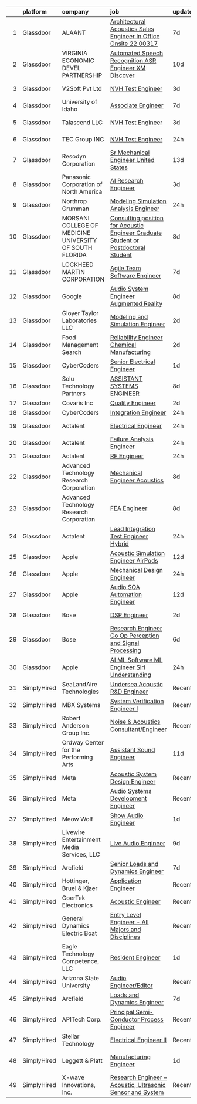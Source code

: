 

|    | platform    | company                                                   | job                                                                                                                                                                                                                                                                                                                                                                                                                                                                                                                                                                                                                                                                                                                                                                                                                                                                                                                                                                                                                                                                                                                                                                                                                                                                                                                                                                                | update_time   | location                 |
|---:|:------------|:----------------------------------------------------------|:-----------------------------------------------------------------------------------------------------------------------------------------------------------------------------------------------------------------------------------------------------------------------------------------------------------------------------------------------------------------------------------------------------------------------------------------------------------------------------------------------------------------------------------------------------------------------------------------------------------------------------------------------------------------------------------------------------------------------------------------------------------------------------------------------------------------------------------------------------------------------------------------------------------------------------------------------------------------------------------------------------------------------------------------------------------------------------------------------------------------------------------------------------------------------------------------------------------------------------------------------------------------------------------------------------------------------------------------------------------------------------------|:--------------|:-------------------------|
|  1 | Glassdoor   | ALAANT                                                    | [Architectural   Acoustics Sales Engineer   In Office Onsite 22 00317](https://www.glassdoor.com/partner/jobListing.htm?pos=110&ao=1110586&s=58&guid=000001838d488053ad1885ec4cf54480&src=GD_JOB_AD&t=SR&vt=w&ea=1&cs=1_7eb728d4&cb=1664522682801&jobListingId=1008156106515&cpc=BBD63848FB84346C&jrtk=3-0-1ge6kh03rjrrg801-1ge6kh04eh4em800-df99d32996482fba--6NYlbfkN0CXW8ZgR30LPYFGC_6y8SgAZEO8JE8iUikJuqEbSg54UkP0skczxd_reddng8Mzi2OhXQaIVGxaoypcr6oiOO5ayPQJtTKyzF-9_18g-QE34ZZY4mpDhZRc9f0B4oIz18OZUTuW6Vlay7ohZJmooPRE2muTgEB1gAiazR-AWirjMmwSlNBZ17C1wjLO8D52UzAxXUKTMZtc2el50SQLAYiyO5xtz7hMwuXnK9CCtg11b2Rh94u-qehqGoIEiNmd-86BhlcoORo9sNYgcUwea1rvTmrslcldajxv4UbUPnfzElmOZup4Jqf9_r29fzyj61oBOKHUnFASBPrPpLpyPieQtJux9ZyWDm-QuioxZc-zT3fOzK2S6wtGqIUfZlp37PtJExNWgkg9nNmtrWNhJBpsgs9JEBSFTK4DlwnRAtXixFIyfK3BXtGHJuVAXYbc1qRljpGPGcVzeLxTr5-_9h4cRB0zCmapCXrnm1wVuoZqc_yTKiSCryj_Cq4xpM9YzbYH3zYy_epe3pKgPP7uJW_PlJfnPRd_Acl8rCv_V7-GRtYbEa9RxVDEyZ-i2PyodYIvEljlWLEPsw%3D%3D)                                                                                                                                                                                                                                                                                                                                                                                        | 7d            | Columbus, OH             |
|  2 | Glassdoor   | VIRGINIA ECONOMIC DEVEL PARTNERSHIP                       | [Automated Speech Recognition  ASR  Engineer   XM Discover](https://www.glassdoor.com/partner/jobListing.htm?pos=107&ao=1110586&s=58&guid=000001838d488053ad1885ec4cf54480&src=GD_JOB_AD&t=SR&vt=w&cs=1_84a3026f&cb=1664522682800&jobListingId=1008148626167&cpc=973E6D846143997F&jrtk=3-0-1ge6kh03rjrrg801-1ge6kh04eh4em800-2eac0ab9d0744544--6NYlbfkN0D0ff9e8Lfwlpl5zGbQmpn59AL71QmFd7VKOAnfyjZzp5sdngV8WPgYe0dov1m7Y2laZIvJnt-QgL3hNAlyAo9bFqusINBhJVlqWlJuD5Vkd0lue2c70jDTNap8QVN0bCLecenKuurrLgA6M5LHAkjH6w7BR7l1NZaBP75cYnjGGKjMi2fhfo2LQya8pPsJnkuLwfo6ckuG-gZgV4vL0Eo6hAAuwkOV7sy-0jcvGdJaEWv3TrjQsXwGyYpHL_Qye7sgwF5l-8wXgmFwxEzOm4F3Gc1-bAFXXDjahskFKVE9pN1_sthiQzLFZjVtQjas85M3594BJ91XvrK7aytnkEFdJ9pFfa8UbNRDEYg58UHVb3PbpzKgSCO432E5w0Gb2absgMRciAKcC6vxsA_YCnqALUpjyyPrJ3ivW1ErjT_VbUw0VXdf__QUsXOKx2NJtl05xTCBfJdxRAVVaP48VrhI3aoNS9FywDAWUx-HE-pdPw%3D%3D)                                                                                                                                                                                                                                                                                                                                                                                                                                                                                                        | 10d           | Reston, VA               |
|  3 | Glassdoor   | V2Soft Pvt Ltd                                            | [NVH Test Engineer](https://www.glassdoor.com/partner/jobListing.htm?pos=124&ao=1136043&s=58&guid=000001838d488053ad1885ec4cf54480&src=GD_JOB_AD&t=SR&vt=w&ea=1&cs=1_4ca9b124&cb=1664522682802&jobListingId=1008163344953&jrtk=3-0-1ge6kh03rjrrg801-1ge6kh04eh4em800-923e3d391929e82e-)                                                                                                                                                                                                                                                                                                                                                                                                                                                                                                                                                                                                                                                                                                                                                                                                                                                                                                                                                                                                                                                                                            | 3d            | Auburn Hills, MI         |
|  4 | Glassdoor   | University of Idaho                                       | [Associate Engineer](https://www.glassdoor.com/partner/jobListing.htm?pos=103&ao=1110586&s=58&guid=000001838d488053ad1885ec4cf54480&src=GD_JOB_AD&t=SR&vt=w&cs=1_9c584174&cb=1664522682799&jobListingId=1008157027137&cpc=23F39E5DB52D8DE4&jrtk=3-0-1ge6kh03rjrrg801-1ge6kh04eh4em800-17ed2184d355e8ee--6NYlbfkN0C3BzQoXwz1MV12nennXSH4XHtHixj9qnUptUTwomOmbFqIS368EfB4z5Ing23qLFI9tUkDGY76CsCdAl9zg_RCJc2k_Nle-qcuES2TdsiB0GmqLoegFcknwaL1O8Ch8gE7irKbfxMrmFOYvY47YK5OjRlBwx15igQ3zF3XVH1rIYYBpxydfectNcfk-EbZeSu1G1_nUSivYSQb_68v7DzQGcwC7zfrQL5XTxJByMfeXhuYL5ObjHD1L8Ri8_Fiy-14p4eYkI06j2YggG7It9oqMLmME6rg4Zjg2lCkkxWgSBiRAAwAu1sCk1zqd8oq29N-GNwQEU47O-UElbhvm05380DUujT_WxnlKzOhiF0jI9PW5IY74zfRj5WojKw8tSHJY8UdJHjABAFQpqn7KKpQS7rC-LgYGdfcWvrc2t2RFczSctpxPxhG5Pi0pyg4wnWVcRTRnDSY1jtNQmIExbir)                                                                                                                                                                                                                                                                                                                                                                                                                                                                                                                                                                           | 7d            | Boise, ID                |
|  5 | Glassdoor   | Talascend LLC                                             | [NVH Test Engineer](https://www.glassdoor.com/partner/jobListing.htm?pos=112&ao=1110586&s=58&guid=000001838d488053ad1885ec4cf54480&src=GD_JOB_AD&t=SR&vt=w&cs=1_c56a59e0&cb=1664522682801&jobListingId=1008163259376&cpc=FD1C1DA32C38CFA7&jrtk=3-0-1ge6kh03rjrrg801-1ge6kh04eh4em800-1f60db171cd40f72--6NYlbfkN0A-3IYaeEhfDCYezwuNiSoEZhCKQ47a3B5wpd5gd9dwuflAjOs3iev0mYUVRxAkCL2Oboqw09m1v6CG_CQaGgean77ogp8fCCjynpPowL1nkxzzY8uR6duGM-YNtuGvB3n9WjwwXw9EXqpyg-Jkit5LKF1SmaLdezW7nBB4o3MVLNgLcMkqDsUwpzgGtvBihCecjbVeu3CITAYJP2REWc1gEHQ7AytrJe6bstI-BQhdvZnw94yksULBMP1i5vYTkMD2rTdw6W-jGvwlhR9jyQhdEMBrjdaXODMf9QTtgv7Ea50wbQxIG0HsFOPTR1osZhAy_EVTSUQl5cmsade21JY9fH5ThhDHNFlBOPozCnCxrQyBnBKkZvIsRPIr0oNHg6VsykeuadHKfpkxGz557ShvERNbxlD8itIn94osHHjGMW9s5T2rl7D7hqCvzmqtdWmogi1gE570_7QnArDkwNBOp_BQyVZdQn5Ya3DABDVlYJAc5L0KYhEN0NCwE_4RKLLXSju4qZ6HT-t7G2F9iYDm2g1TaKhZrsDscxvepwlkEjggc_j72jLTZA1PGOb_y9jG96JSxcE9Xuz8GlNP9DGJNYTTnTbqNpWXop_iogV0Xr5ubszc-Opu)                                                                                                                                                                                                                                                                                                                                                                                                            | 3d            | Auburn Hills, MI         |
|  6 | Glassdoor   | TEC Group INC                                             | [NVH Test Engineer](https://www.glassdoor.com/partner/jobListing.htm?pos=108&ao=1110586&s=58&guid=000001838d488053ad1885ec4cf54480&src=GD_JOB_AD&t=SR&vt=w&ea=1&cs=1_f4d715ed&cb=1664522682801&jobListingId=1008171348841&cpc=FB7E4A1762AE5BEC&jrtk=3-0-1ge6kh03rjrrg801-1ge6kh04eh4em800-580bebc878e1e426--6NYlbfkN0B8vS6bc36DTHGspma0udV7AmwBIJajZEXkYJEux8KgPmqjBA99AH3tqvDFkChi23f86mDkroJn6DHm15V4f9tJyltl0JreTd7x-xJiv2qb0JfChTvSN4CsKt-4RHCFwDWLmLzKTvZleQZFEsB0OhgyoMw_YM-FevHVWhMDVboYwqGHij2FI6z2-FAGTEnq8GRf58VdfWZgU4ZNrAHtHOLxP6KovfhOLubcY7m15pUbRs-ntm_rV6ltjRN_WauDTrxxA_EcZ-SMgUBoQkJenz3UTjztRYQZNkvMIcrZ-XlnFEYk95ReBjsC1TYZaynEx5qtICQsf8xEYPi6LK2F7kiYmZk-ewqm8BtJKJ6aDkACgcfRfxgbyyNoSyS_oXX7omrYrJ4t5e_icIBRyjXQzRggb4mDknmNr_524Sv3YXwkDQp27TgdLPSirF-A2Rd4OPZ9TUnGMVQ2PyfFo4KNo0wu7HidaqbWcWGE-Dos_zJzbZyT8F7uSfzAVapmz-NYAh_V9423U_MznQRp4YNkc-FM3Z3x91P8R4s%3D)                                                                                                                                                                                                                                                                                                                                                                                                                                                                                         | 24h           | Auburn Hills, MI         |
|  7 | Glassdoor   | Resodyn Corporation                                       | [Sr  Mechanical Engineer   United States](https://www.glassdoor.com/partner/jobListing.htm?pos=101&ao=1110586&s=58&guid=000001838d488053ad1885ec4cf54480&src=GD_JOB_AD&t=SR&vt=w&ea=1&cs=1_ff1eea1c&cb=1664522682799&jobListingId=1008145499134&cpc=578A2A7E91312229&jrtk=3-0-1ge6kh03rjrrg801-1ge6kh04eh4em800-68714ddef1e52037--6NYlbfkN0C0w0Hs4K-FXB-op-AEaD4F38yU7_A8mJekhK3sBcHv1_PnLy4WY6_S1tgZZKZrQl6LWlhkB48BNGN6G1CJRghy1Fv-UlYxLEP07JsJQZjweihyRvPVicUNRPZ0QZ1qa3iOQorVUP6e2qU7uzqPaTD_VFFZhCnBfaIlKnAtx75Ew1d6dAtr9rtdP9MDjfGF7PGstW1q1JO-bBRKOGy_UcBBt138tEZ0Y722w6SXD6Vex976TEvEPzwAyIPG-pfYSnJyEXGsHvzoklL4eIZOMBUaZgmuFIgFRzrwUemhonFEgkvlvY12vrEAg9ce3HEaRFCh9c3GubXWuZt6menHQau3a6sjhdmvLheNeMki_604OQxLo5B7H__uNV7oE_5TM2ZP3epdwKB96rshNW4fxsrsbaallpnVAPYv1ijPNV409_Kyz8fHw-6AWrQAYyrTYZTxIp9jGktu2NjGeL4Ir8KOfOh2HSI9WKjI8Yb7BZbi0XgYWK_7A1EoYXlH3VkF8MooOFcuMO50pyIUdwHGa4WYNOYT9NnhSLAqO0-B9HR0WQ%3D%3D)                                                                                                                                                                                                                                                                                                                                                                                                                                                     | 13d           | Butte, MT                |
|  8 | Glassdoor   | Panasonic Corporation of North America                    | [AI Research Engineer](https://www.glassdoor.com/partner/jobListing.htm?pos=128&ao=1136043&s=58&guid=000001838d488053ad1885ec4cf54480&src=GD_JOB_AD&t=SR&vt=w&cs=1_f5d359ff&cb=1664522682803&jobListingId=1008163320625&jrtk=3-0-1ge6kh03rjrrg801-1ge6kh04eh4em800-74a47edd19423ab5-)                                                                                                                                                                                                                                                                                                                                                                                                                                                                                                                                                                                                                                                                                                                                                                                                                                                                                                                                                                                                                                                                                              | 3d            | Mountain View, CA        |
|  9 | Glassdoor   | Northrop Grumman                                          | [Modeling  Simulation   Analysis Engineer](https://www.glassdoor.com/partner/jobListing.htm?pos=105&ao=1110586&s=58&guid=000001838d488053ad1885ec4cf54480&src=GD_JOB_AD&t=SR&vt=w&cs=1_5f6469ec&cb=1664522682800&jobListingId=1008171716199&cpc=01657B10174A43CF&jrtk=3-0-1ge6kh03rjrrg801-1ge6kh04eh4em800-8d356b8e7b86cb51--6NYlbfkN0DPf8Tf_oakpB62WadId2dzQiWExtALTi0lpCM--zHBL1trAzPQuAwgyDf_-NiZch0mQ2Vmdb8aykVYYjbc1fSbrSSMFCC3_n70b-CqSnwyil0VHLj7ZAMPgeVsG51zdUUeMpnmrfyZ_VkNXQ8ZtAkgkt-rXL3guQnIFFPy7PCBWH1E6jl16kL1cRBAarjTDK_nuXO1-F0cpgRedGSZ0RdFc4TEabDWzsYxF-FuKteL8AA79O4-cz2F2NXc6RTT2NYLnikVnrh-gHdD8bczL99Uhc1DD6TkDzlln5-FVaGVEHa-uNZvidYABiMEQFGt-091cYwaY3AJ7Xx8xtmveZFguf1ZRlJIBibOZZTDitCvvtY_MmGjP9bLzKIXDh0fCbuhqQzl2DtB8d8pkRnGEQb5tBIiM1GyjmuRT65jrhck00FE-5GPg7qamBEKYgGXYcVvqDassP88j_dbeOmMQ1W7RxeZYuJL-5z4l3XDHxS13Yk-nOSUVD4slDpsJdviJYFcqH6uVxIABuw5SOQqBOEoMyNRnUbtJ3eIf4nW6sxuKnOZRzW8LpRLxye6PkCEVGKOAF4n6i-sqSycpkQviDOrYKfmDTb2pZAzXvU7WzcqN3rWWoGrQzau9bTjPVdp4fa-aYyySzSeFY7Ie3ShY0kTJ7XmoqI8DGB4jG4YIO3cocbncu6kAJYLXGEjtUi677g5a7VD8sMQVQ-dltUguhDvDyGYMVqtHDSWd9fDmDL1SvaVr4CBhVEvfy9bE4xGMiXxrRZCnsvk_XI6YbqLsfO0c8MvFxzqEPPK3tGR3sYqiFcP3GR7M4YP23Kbi_UpZzOkhrqioK7Kiiq2I3jfuzZlOgsXa1DJRJL89C4Ux7-Q2A%3D%3D)                                                                                                                         | 24h           | Annapolis, MD            |
| 10 | Glassdoor   | MORSANI COLLEGE OF MEDICINE   UNIVERSITY OF SOUTH FLORIDA | [Consulting position for Acoustic Engineer Graduate Student or Postdoctoral Student](https://www.glassdoor.com/partner/jobListing.htm?pos=113&ao=1110586&s=58&guid=000001838d488053ad1885ec4cf54480&src=GD_JOB_AD&t=SR&vt=w&ea=1&cs=1_8fb43752&cb=1664522682801&jobListingId=1008154544866&cpc=0C139D4CAD5A6DB2&jrtk=3-0-1ge6kh03rjrrg801-1ge6kh04eh4em800-f55a4ef6aeae47d6--6NYlbfkN0CoZx6RZ76Kz2BC5LaLJVXH_1oYGbR7vq7wgU_JS4Ka_yE7NXZX-VTjXqlM7f-iv2vpOSkZFUl1d5WYHDxQbnm6vPg6q1QmKpNle2ctRKvMoHkjKQflmuguFVrJr53wYU5QkScODGQicf3nbNYEkArzRwtYiTmjIiDP_mdtH0Gsb8v-QyZORvDgL4RYYFG9uh08NmdYlzvE8p2W1ZwuBlXp2u8_JN3fSXu6AR-54RpUgFKnNdDMGgFWnDflpsCnijdnCtWYxUp42qEECuTgj8HUIEbqnn22Al34SediFQzpRd2HbIPNS3wEkI_qdxZQtSATRTBsDI4Sl-6HBZeGpKRjkqWzFRRmbzZKCQpRSbg8Ntx2qrDCVWPxEaDKUwIY6aE-r_qEMuB9qRssQ8z9x1e7VQgEMIIQK7FnJ4WWEhfZNSK10Y1ODodj6dpMlkPjKnnf_mG0u5u3gSxLdmqLp7A6ZSjaNXGwyzpKAPo0jGlAu_8eUDX5LhK6NP1D6KOIoJKXrulveLkTUBTMCVXFFUAjd2lHJBt9-7R76axr0bfVleJFbaz-WvSdeFEmqBu1t9XuJVXJ5EX3QSvRp5maJiq8F7YBp5AS6x6-7dqyefwXsqIZgPvlfzp-8ZKdjKvmjaAy8bQrgFxkpDNPqoDBltG1Hc-YVYMCt8hb0Gn6ZIGRKA%3D%3D)                                                                                                                                                                                                                                                                          | 8d            | Tampa, FL                |
| 11 | Glassdoor   | LOCKHEED MARTIN CORPORATION                               | [Agile Team Software Engineer](https://www.glassdoor.com/partner/jobListing.htm?pos=106&ao=1110586&s=58&guid=000001838d488053ad1885ec4cf54480&src=GD_JOB_AD&t=SR&vt=w&cs=1_a376195a&cb=1664522682800&jobListingId=1008157427345&cpc=48B9F4758953335C&jrtk=3-0-1ge6kh03rjrrg801-1ge6kh04eh4em800-c601795b34351101--6NYlbfkN0BuMqUtaNIakuoGTB-u7I0EvtcrTK1_bHO6_bsORPCvsL7zkQUfIzpY4doIgp_GoHrdWwRHLC1L1F-NTj7I9bniL9bd7P7cGA1R3ynlaMUiL1G1I1fQGpDJM8PDMow5kSXMVLGknX_E_ksfSda1IQx-WOKLNd1bNNBCCPk3Y7j18IePLLIreAaEHV3YsWiBln3urLBwJ4mvC6CBfbb0UDndXBdNbJEIPyiE5y28IjYv3H7Z3aubPaWIykgfGwclLdeDHgwkeqDeZSYvlJQAJOj4ToA5othwJC4CkL32gMj4Fu-kYX2bm2NDoS9_GkG_Wh3M-0Oh_otGoD6528ysjw4nhwOSF5xM6IyZNddBcDKq6JWXz-nCR9jdd8c3g3FdVBHwSHNyCU9-T2EpVa7Zwg4y5zzDXMI_0ISNqyfkhe9K5GzNtABnoZhxYzP1pFfjArQcBG35ClRnq-2MmE6E440mJGstXEkY7X-pL4NsKWjo1dxSWsf8_AP_YCHB_qiXCYbJFUbini70E3i5bKwBxOKBdQ8lQIUzRsGI18AxDzt8ORONwusEUjtCyAGuklv5Pee9JPCMzdZyKeI1GqLTr8EdgfGclo45sPWaqbCyG_9tocPZtaSp9Hipnw-z1YQUYgaip4kz8dYmTQ%3D%3D)                                                                                                                                                                                                                                                                                                                                                                     | 7d            | Manassas, VA             |
| 12 | Glassdoor   | Google                                                    | [Audio System Engineer  Augmented Reality](https://www.glassdoor.com/partner/jobListing.htm?pos=129&ao=1136043&s=58&guid=000001838d488053ad1885ec4cf54480&src=GD_JOB_AD&t=SR&vt=w&cs=1_5c29bac2&cb=1664522682803&jobListingId=1008153993994&jrtk=3-0-1ge6kh03rjrrg801-1ge6kh04eh4em800-57bc341b2eb6ce29-)                                                                                                                                                                                                                                                                                                                                                                                                                                                                                                                                                                                                                                                                                                                                                                                                                                                                                                                                                                                                                                                                          | 8d            | Mountain View, CA        |
| 13 | Glassdoor   | Gloyer Taylor Laboratories  LLC                           | [Modeling and Simulation Engineer](https://www.glassdoor.com/partner/jobListing.htm?pos=121&ao=1136043&s=58&guid=000001838d488053ad1885ec4cf54480&src=GD_JOB_AD&t=SR&vt=w&cs=1_08e79c32&cb=1664522682802&jobListingId=1008165930714&jrtk=3-0-1ge6kh03rjrrg801-1ge6kh04eh4em800-d2c0bb2c01a080fc-)                                                                                                                                                                                                                                                                                                                                                                                                                                                                                                                                                                                                                                                                                                                                                                                                                                                                                                                                                                                                                                                                                  | 2d            | Tullahoma, TN            |
| 14 | Glassdoor   | Food Management Search                                    | [Reliability Engineer   Chemical Manufacturing](https://www.glassdoor.com/partner/jobListing.htm?pos=119&ao=1110586&s=58&guid=000001838d488053ad1885ec4cf54480&src=GD_JOB_AD&t=SR&vt=w&cs=1_858e38f5&cb=1664522682802&jobListingId=1008165995355&cpc=AC285F3A3ECA6BB0&jrtk=3-0-1ge6kh03rjrrg801-1ge6kh04eh4em800-2a9348c435d18d9f--6NYlbfkN0A5Q-NUM5VOQJcgw0aOtbkFdKUztaVAJ2TtkczD_hHqEQRwjgcFGnXb_6_YS3T2wxHi-QLnPwXdKA8UDw-R2qPIMf2SH1Ywh743wlqL-XLx45JIVfAapPGF_ld_DKIEa2Ef5V9EVnv9qkigJqLxctVcgWV8BKmNHxIJNyxmpcKZ6UbGS73o77iUsYuTouXxwPb1TeOz-IXUouvbOFpEXM4qr71WgBsBrdl1w6BIJrNBkVslCL4a-lgJVsxG1K8c3tSr55SwJkg937eQDGjAxx5QDDkWySP29sZr93j4DfhlEE89dAnkdcQp56xV_Cu5q4D3q7OIOq3N_SuuPLj_X3xQe6E5ZJae3iroVKWqV6F9wWNpHjpLyreNtof-TnUQUGmfrazYqTPqPKlKhhsWnP7VSGKp_fxAx9uHeeByZbFjcdIc1yJ9QoUmr5TgerV7P8ABZeXpqfpJ5X2eCnJIWkEzi0_kP-qOnw8XCkQUAfVfrBYFLF4scx9WD_XixIvG1slscbgP7DvPd3dS5aOH6tyWiMRZx1s5Tw7MsKkYvkcbyPZFMDRTU9miy9dTdZ8mGOPhLgkMKKOvxWnnuMJIzbLdRVFjPJ6HDkG9aCgfV8wA6t7cPFQd277v2msGy_I_HDQ1lhCXPZanEQQjq8zEzIvx)                                                                                                                                                                                                                                                                                                                                                | 2d            | Omaha, NE                |
| 15 | Glassdoor   | CyberCoders                                               | [Senior Electrical Engineer](https://www.glassdoor.com/partner/jobListing.htm?pos=116&ao=1110586&s=58&guid=000001838d488053ad1885ec4cf54480&src=GD_JOB_AD&t=SR&vt=w&ea=1&cs=1_e0b28332&cb=1664522682802&jobListingId=1008168714915&cpc=654405A9B1E0A9F5&jrtk=3-0-1ge6kh03rjrrg801-1ge6kh04eh4em800-509428354bab51c4--6NYlbfkN0CpFJQzrgRR8WqXWK1qKKEqALWJw739KlKqr2H-MSI4eoBlI4EFrmor2FYZMP3muM3RZDYlem4fZT3FP8UiFBQziJZBUcyE9UiZ1PwclYz7ew_D0y_YY8n1pvva9JtTWyb8wEOP3KmYgBKFoQ9cmb-DCPHp4ukVZHBNchv6NW3hWlQS2vUwC7WlIYhs5oCuR32z2CjbBJ9iJTC7gnzx0C982cNme67sTzGeYLXbx3jowVPm6-S39jL8AJs1F-muaeuAW--s6iq14sJ5BH_ez58i8M13UP33rmSz5Wgb4v4zqyQa_RkdZpw8gUmG7y_W1B56X5yHziwuQHCQ1WIFKCwMBKbvRwOFtyxqshztiHHcIRVJyBPWv5kPsluChXtRSVjLtr0FvTATQiV0wGW8vlb_GQHtqACfj9L9q8rJtgO2COQpNwg_Mxz46SKvJF0_i8Q2Rca9szMRIuZaMyFbfcZcVJnrgHUc-9qdtxGKH98VHpjDzXNCZiGvMuTJPpvrSIuAB95Woi_fT7AbshyT4QLRvbAXh4dBqECFw2zBuYCrzESpTC2oyYIX4lUfq6R822D4aLQqqN1iGjsJ6ZnypAn7vH1g8B40zBBe2sCYls0KLtdZtPp2pqnlD9xIKGa8h-1Tz02tiGnOR_kwMF4XahEVNSzXnr80V0OU7DfBbRoGxrFhH1lI4DiY0MIwNXKCpYra1k_nMCTA86FdqwdoNInCu1jPqI5I8ZpcR6TKNv5D_MN5eKxzosgL4VA2bkudlhiFA64WlGtHOw94FgJT_88rpIPfBZI6SWEm9AeBLxzYUirXF9iFner5uRakFdzJjN3ABqWihkDJ_PUiwch4kZ7b9vS1OAbvVjhaNDxBvHqD9z5eZzJghYyO8r0E1IOuH3jL7VuOSPbTRSqpSvWMAOjlZp4pETzCMjDOsqjN66Ly11Ul43WapHdLXo7Ec5Edqf3MkE-rDf4JKEYK8ZGrZdDhf4D7Pcrck20%3D)                | 1d            | Webster, TX              |
| 16 | Glassdoor   | Solu Technology Partners                                  | [ASSISTANT SYSTEMS ENGINEER](https://www.glassdoor.com/partner/jobListing.htm?pos=111&ao=1110586&s=58&guid=000001838d488053ad1885ec4cf54480&src=GD_JOB_AD&t=SR&vt=w&ea=1&cs=1_74e9c213&cb=1664522682801&jobListingId=1008153988624&cpc=444700D72F2ECBCE&jrtk=3-0-1ge6kh03rjrrg801-1ge6kh04eh4em800-46c085f2568ba7fa--6NYlbfkN0BF44N46mYh9C644D-0F1HW5hklSuSLnbSsfBa1e0VGNHmtU3Z5yuy0P5jjtP3CDnZtQ7tuUig23r9VLBqicU1pktGJBpmmRD3pox2U4PkpbMaDRyvJEhT0qadJEwANEDdtiGP2DbgpE37NCp4QqR2JFMgXRLQOG9fXKmykrRBB6gq75ob7YUt15CN_HiYbYkdPuLFy56_CbmwWDTB3nqsU_H2gyGk-YjNxx5V4S066PusNebkydILO4w97O4IOE4DaUCIg6zEB_mq3E5G5jY8WSwtWOI_9wDXJ41rDA7JjHLFGv7T_msHf4_lXVvraroP32OLlPU_Xfa0S6n_l2nCCa5RTGDIOct0kZbn2d6roSCeSjp29-9rKsym1jNxq2kJfYqsBmiZA9_0A017c4OrpLaptrIp-7uGOZjjbFQSrJ53T3whvz-uW_mXPPEm6wLsdfai4hMP-9fiicD4mKbGEaXTFS8DWA7SwhfIuCy7Nj2Cfm_OeRK9xzBS0Z-EV3uVDswmF8J1X6Nf8ZF2B_rEn)                                                                                                                                                                                                                                                                                                                                                                                                                                                                                              | 8d            | Rochester, NY            |
| 17 | Glassdoor   | Covaris  Inc                                              | [Quality Engineer](https://www.glassdoor.com/partner/jobListing.htm?pos=127&ao=1136043&s=58&guid=000001838d488053ad1885ec4cf54480&src=GD_JOB_AD&t=SR&vt=w&ea=1&cs=1_47b997ff&cb=1664522682803&jobListingId=1008165761528&jrtk=3-0-1ge6kh03rjrrg801-1ge6kh04eh4em800-5c8bde7c4f287013-)                                                                                                                                                                                                                                                                                                                                                                                                                                                                                                                                                                                                                                                                                                                                                                                                                                                                                                                                                                                                                                                                                             | 2d            | Woburn, MA               |
| 18 | Glassdoor   | CyberCoders                                               | [Integration Engineer](https://www.glassdoor.com/partner/jobListing.htm?pos=109&ao=1110586&s=58&guid=000001838d488053ad1885ec4cf54480&src=GD_JOB_AD&t=SR&vt=w&ea=1&cs=1_3d8015df&cb=1664522682801&jobListingId=1008172776985&cpc=F41FEAB56D215062&jrtk=3-0-1ge6kh03rjrrg801-1ge6kh04eh4em800-8eaa8f9b4f2c5e75--6NYlbfkN0CpFJQzrgRR8WqXWK1qKKEqALWJw739KlKqr2H-MSI4eoBlI4EFrmor2FYZMP3muM18C41kHOQtw1j-zUMR5q5XhCe9P6UcNXD3L36mDWpn-vmh1X-BQ3eaeELK8uGGj0h-exv8WfSSSBtY4-hJzkLIOLQctaj6BdNlqPSyUZvajO4oESYE6bcnlIADmqptdXxZD6HsZvovPqe9cDMFNfZ8MA6kfijedt-YUmNW2FAh8D9AEuFOFaB0i3dV4KjJfzx4XfLdqkMDsmoxspp6Mbj01e3J-VyZ9lSuvD_q8Kg2WF8Vv7GXB9tmIg9Ww0kvXHlyPPdFHXXJaklo7oFzKHdlRFMf2Vr2uSrUitYq6vnafJJovd64UyKSETey3Mo5wpgcFLYeWv8wlCZgSxa1VP1F1UnCe-Qkbbr7SW7Yd46fSwAkDJcMolmqsJ4FuVAtuvErSjbsmH9hWnzp_LloklOZ_owUH8L5a_hpQFM814lGBXRJM6AVyboRs0GmEDZ_GlLt9KHlwMpPxUK98DlJCF76DW7QnYN4REVsCQqjzuDWUnqTbOeI1cl6vklse7SPGfO0RROz7RjTDgxh8SzCRr9EhNNVsI0YvlBSaicJOA1oBwxTqZrQklU9yoChkaVLAlclyVq5hGB-n9BcLC0H0q4wES9JTAhztiY_hpiMt9zIm1kAs8Is9ZdiiizeyxoNTu2lf8lOwOgiXJI3jNO6_On2wrTDVeksD0DQPRRZqaAqMRDb3xtK6np_H8tzRKI8C4EEGxUkF_lSymZqiRdQ2ZI7A7TkalFnukB7Do0BMjgyH19TE4mtVzXASh-cwe26aI4gNwgU6Q_CXQ09hvp5m7UemnottM8VgHwTUJotTSKZcIcLaIaRj7eFBUpOFXw4FdVpZc7l18RXPE9NMbw_tBm28lGG7FCuPVLIlDutWS-vJsS-xcFhZzz-mR0oa5tg2cLIxwOUXntjIi7kW0uuPbCZZIqy0BkRPFY414otWAyCVQ%3D%3D)        | 24h           | Torrance, CA             |
| 19 | Glassdoor   | Actalent                                                  | [Electrical Engineer](https://www.glassdoor.com/partner/jobListing.htm?pos=115&ao=1110586&s=58&guid=000001838d488053ad1885ec4cf54480&src=GD_JOB_AD&t=SR&vt=w&ea=1&cs=1_d2a6b94c&cb=1664522682802&jobListingId=1008170406381&cpc=F41FEAB56D215062&jrtk=3-0-1ge6kh03rjrrg801-1ge6kh04eh4em800-0a43c8ee2c5bb84b--6NYlbfkN0ChYVx_I3yfZ_JDY3EFoivtqvi_stwnZ_kRt8Dowt_l_d1ydueao4NE-oUleRJ4yhjfJQSbKMB4yzzhUufCIypynggZ8A33W5DOLqnFYTFMCC9oEAOdFG1nzBf74Ua8ww8JYWZE6_XV24LGhmdLBHCCBFlp8mt0yKVqr4P9Qon2t4gX7FwZEVfwU-B7zfwuh_uN5VVC8Mwbo_IrRJEcyz-hIp0_c7JpmFYGl_OHMJ1iQdeVQtrjzYyDFJKoekP2I6nKf1NcwAQKl81fyse0h286bPuffvg2H5fCjjYP1i2s9JEYuRi3Xq_0_hbtblWwvynaUj7ANCBabXKujigXgWsVdpQRfTf9fnYvBgKfQ_t6OnjPdG6jdhn32kYw6ZOyASfZhnRByQ0rG56MdpPSoPEpEj_PDKMFjsShWy-VIxo04Hz6FAUZLET-qrX5yJjC5WgxBWyUf8CQuHx4z8ylto2c140rzm-QAz3aUtR5lL0Kn8lQi7UGQ3cVJsGGCO8IC4iYXx_7e3mfvzwSC2zyjXusoEQi8tQrXyQamsmrO2iZW8OFQ5Jlsy9i1DcDaRX9ABgMOQGNkF1OZKMc3Vxw8yqwWMVAPDJ5y1ZeIx8_WAybovsTAybPJPiCSrYeMsgEwHWjspiBdXaWd9dssQNhxLmSE7lbANiMiGjNSwVQ0se95Phn9zzMz3l1GsbtV7juYXknjD-bLN7nPy3Je-FF66yZw7O4XA5l3yivbPeFsLob9jT1wkrVwfkwFwSdtQV69RdGR3rTH1d_a0l7z2059dJPUH85q-HR0OyzteERUrlFQXvYuIhb5LQpt3jIPJX__WzQx8umYRTxziHyVuOmrAB180-CGzsVFuXSUMzH8ldIZ5soEeVWIQHtBesaSWHOWczdwCTCpy3PMNqmROzZz7SiDQ8butaFrDmS-q_PHanc_KUuU9WihGx60Xyk3I2d8Yxvd6D2CDruqe18JcIpaBg68sCvSNBnZzk%3D)                       | 24h           | Lake Oswego, OR          |
| 20 | Glassdoor   | Actalent                                                  | [Failure Analysis Engineer](https://www.glassdoor.com/partner/jobListing.htm?pos=118&ao=1110586&s=58&guid=000001838d488053ad1885ec4cf54480&src=GD_JOB_AD&t=SR&vt=w&ea=1&cs=1_71d103f2&cb=1664522682802&jobListingId=1008170406366&cpc=2CAED5C921A5F994&jrtk=3-0-1ge6kh03rjrrg801-1ge6kh04eh4em800-acaa81552fe53f9c--6NYlbfkN0ChYVx_I3yfZ_JDY3EFoivtqvi_stwnZ_kRt8Dowt_l_d1ydueao4NE-oUleRJ4yhjfJQSbKMB4yxoGtXR04QPM3ESYTXbN27gXROgDI-Vb10NNnctPiT5mQFvsnwaYFryRDQiZty9bMjEzrpJnVPAbROCHWlOt_PgInxhZLPljFnzPIOZ4iT08pTLokLKb97OI_xkThNQjZLcp1F-ASh-OE2i8z7qPVWgQFxGmDNjLLm3kazlGhltPEKqoEf2Gb--YiusESWpJjpXCMmc_XVa46MR4_Rw41u8Vkj0FpIg7Qhw4yy0vC7i0o-aG-fiHM6ixkpZKlMHYHjRDK6tRPHK_bRZQjdlnSMKJquWItayE8Qo_Vcqpu77XKpaMA01hOq_5IAxgV3pf3aVFXIAoPLjrkMmAe0Xfnj5d5v08zqj2XwqATGKhxNulSUOuxGWF8dDfFR1TIU0Sliq_i9d2j6NQq4VAsaEW9U3wXFqfDgN8rpr8844jzgI2z2fBgUu-4C7gPnU5wJKyRvkA_Fw77Ep43XiPVNBppjQaVoU99TUExHmquKxyh3LzXCYr0_qAq6Akl0Uq7qsB3Kb9VhII2liCmUh6WYGQE-OXEooN1SNwrhctvcflQ01cIUqXrhj6YEjP9iIJ8uLaEiHRYBX6OR9TliDQuKNJcXbQrJxZpgR2DfIY1_-A5wio4waNJjt-Wk9DUDesvyJXgYXcfZv43SFi0uhzxkk2e_HUWNJ2NnPk4S0zlOB4jZ1XP9BktqkR_a5TknvFuft-mL-FJOV0CkmJheEMbzvdgr1-nFbkhV9C8845we6_BNrLAoxPqkLiOSyAO1vk2YMxzOOwKNqp_CuIY-HwLkZsinXn3jw5D8ycHTJAW9N-tehg6HBaVGrYgTS3Aavp93gwmGe0lJry-4XqKqhnnNDM_oDo0yRFsuudFW5deUhXntWtjX3UGBAEmRQGrGTQipcrCzj2UzVpyEvjuWhTv-QUNH0%3D)                 | 24h           | Sunnyvale, CA            |
| 21 | Glassdoor   | Actalent                                                  | [RF Engineer](https://www.glassdoor.com/partner/jobListing.htm?pos=117&ao=1110586&s=58&guid=000001838d488053ad1885ec4cf54480&src=GD_JOB_AD&t=SR&vt=w&ea=1&cs=1_b442fae7&cb=1664522682802&jobListingId=1008170406912&cpc=F41FEAB56D215062&jrtk=3-0-1ge6kh03rjrrg801-1ge6kh04eh4em800-45aa16a027292cd3--6NYlbfkN0ChYVx_I3yfZ_JDY3EFoivtqvi_stwnZ_kRt8Dowt_l_d1ydueao4NE-oUleRJ4yhjfJQSbKMB4y29By8HPTJAuBAaFrDOMqy91Dh8_QZT5NVRhU88hCZrfL4bPYOz0E3CSiceEPK9bJz2ICSN-Fw9jVYv-4Ey7tlNEo1DvMpMn5ORWCfoRVo4stm40siAfBAByXKy3Pi0atsxOL7FpY_8Ermzgx68HA72Iz2e1BgFmrWWk9BN5UM5-KDOR38nQFlvco6U-wrihL7A-t7AgzTXQLArWapnUGAgtw9QGI16tDAflKND64eUebRpZXUcAEuwTYmY3f7Og2onWFuyABpbrsAgMGvo0V6vnuk1VLKa4flLbXJihvH3ERN5h5WEvbvie7i9_dJHIjnx1QkLO4hYh4WnmLAZa3VnAxcAw_n_NPHy4wGmaa4gLMYRznjaUXPO3GUBhCG_JMdE152uY9Ncrd-Q8cIsSvStkeKjtoUurd_Ua9AjMUIAsulqbpDgFFNFVji5LPq3o9c7xOcaDc0kJDrrrY5dc986iyCm5ONYHrQrIkHyqL4N-iyGP81JxK0qtscZQ5ESLVnJKQiIyGGHh-3iJYVMNbQVOmdj0Txbxu90QUw2_siW9G56X07XPq6GgOjBXuNmjufcHOQvBPbfCRhfbgaS2-Hue84c3C9El6vQJBTA8VJj0l07BXWPvRohYZ9Hk2TqbcCD6cLfmvP-TY8oNB3EFH297HokwzQQ2ARLmNFG7u833RxFib8U58PKb3-7lVfBq9_1edqkDIlYgDh3Gjz7UvvplC4TKObkOGdvqO12z-Q7gW3B2sGmx6AcgrBl-cda7KeSD_E3e4bjoUvcePCQDG7y8N8AlQRFIe22W5it0wlCmgYXXlDwX3xOIF0zFHGAQ4gvPqcIcyJqwmivK-05TXI8BwZkeqEyNWrYfJoTbsKcPYm1z9k32j6hu-8fRPcERiJcGiIPmsjzzHz51WBHIix0%3D)                               | 24h           | Liverpool, NY            |
| 22 | Glassdoor   | Advanced Technology   Research Corporation                | [Mechanical Engineer  Acoustics](https://www.glassdoor.com/partner/jobListing.htm?pos=102&ao=1110586&s=58&guid=000001838d488053ad1885ec4cf54480&src=GD_JOB_AD&t=SR&vt=w&ea=1&cs=1_313f2527&cb=1664522682800&jobListingId=1008153834590&cpc=9633D545EDE710EE&jrtk=3-0-1ge6kh03rjrrg801-1ge6kh04eh4em800-3058c80775c5d72f--6NYlbfkN0BpJ6rK8JrXdHZkBab3Cobg3BNAb-0EBUCoLlbXpfPELiqRnd6GOmOp0roZmR_YsCNJr3t_egGcY1JKl6QRWN3-ev4XOXzV-d_drgNxR-_WffC_6U_HS3_Ngh82l2vb2d34HjznUtEKAULg2tZ_CFwQS2AdAWn0U5A-hfhQ2gw9ddftWjIfDrbdBZsYQECrS_9DzvM8HzS0X_s6iXOrVuR5qu2ODXpBpgYRI7M8mHH7B3myUFPSjwMxtUe1SxlavMDdSZgoOrY88CkrLKa5jT-4jtQ-sRnEyiY5EqKHQPQAfVkdgW6Cc9dhXw0UWeY9Ubc2ONqt3RT2AD_854PDQm91KrhTLiDva8D03WXynWjzbxIpCDpBy3LAFftqgGcvHdx1ZOZb5fFjRUdh-K7uoz5WdG1Jyb6iuVsdsLUp9L9PmMSjJcyRsWfUbjJX-vDkrYWFopGzjms6RmxFpGHa3JY4ZIO5Rmq0alwxz8FjIG96ErqtYzMj595Ey9kHo-39nZ5PUNSdR0M1jKDZsJ8Ru1Te)                                                                                                                                                                                                                                                                                                                                                                                                                                                                                          | 8d            | Bethesda, MD             |
| 23 | Glassdoor   | Advanced Technology   Research Corporation                | [FEA Engineer](https://www.glassdoor.com/partner/jobListing.htm?pos=104&ao=1110586&s=58&guid=000001838d488053ad1885ec4cf54480&src=GD_JOB_AD&t=SR&vt=w&ea=1&cs=1_04012bda&cb=1664522682800&jobListingId=1008153691899&cpc=A938E184CF850189&jrtk=3-0-1ge6kh03rjrrg801-1ge6kh04eh4em800-c1fa792d3db1e409--6NYlbfkN0BpJ6rK8JrXdHZkBab3Cobg3BNAb-0EBUCoLlbXpfPELiqRnd6GOmOp-CHDTzpdoYGkHdqLG_nkxdWwDXOI2t5lMmndrVgFhDuep4VRg5pQ_WHz153F1mBLifAfEHf_UWfXdVxVKTS9MnTVwYmtSARCskA_epQ9cBSadQvVS2VdQghaW6AdCsprRjTufFi6XG512VoEEvWjLGR5OJWBM77kzrcEIghVJP7Wnk2fLzx8xy9EQO3rtohr53BLftNwGvx9WX6UvN_1CHUJqy-F7O7_kvdhh7z_pp3rKlLU1hrkULdrAdaDpqHtb60QtEJKb_T9CfXRW3-FkTZ-5FDwO6-ZH7ubRya1q-kwCTwf6OK5BweZMm1rdQi59odwN5IQKy959xrfePfWJPvBlOPTx_W-aI366AWgWKwSv4yBOpsqowN7ZdHt5H4FKo5J87eJmQ4ir96ngiHKFowVck5FT0zEe9tFuqAffIugH-c_d-NFRYnvT3267lOK-qr134RDg-Y%3D)                                                                                                                                                                                                                                                                                                                                                                                                                                                                                                                              | 8d            | Bethesda, MD             |
| 24 | Glassdoor   | Actalent                                                  | [Lead Integration   Test Engineer  Hybrid ](https://www.glassdoor.com/partner/jobListing.htm?pos=114&ao=1110586&s=58&guid=000001838d488053ad1885ec4cf54480&src=GD_JOB_AD&t=SR&vt=w&ea=1&cs=1_d5d06eca&cb=1664522682801&jobListingId=1008170406744&cpc=9908D8D4413DBB8A&jrtk=3-0-1ge6kh03rjrrg801-1ge6kh04eh4em800-9226440ac45f8178--6NYlbfkN0ChYVx_I3yfZ_JDY3EFoivtqvi_stwnZ_kRt8Dowt_l_d1ydueao4NE-oUleRJ4yhjfJQSbKMB4y4cT47WMElF2NHzzgq4rg17OAsXpbUrSG20fm6CgEDu8m_vl1qeILlpWa9HVX6Unlks2ZgF1P-ujMShQ0jgVOaWb6rz9AkQXg0c6TYKA_LvLT9vJ4YPQeap9LcvHVC4J5K_xm35eRvZxXmd-xwKudRKFSaGCYkF0m2Q5GEZcSOn1d4DI2bIbfHmVFsWGCJh5ikJFVNN_IEyeoZQ6ihRETaQjpuHYHMLfopulyLZoQk6pIYd3fndv0yxyA7ZfS7Z1hTM7AKmmV2-yBwNG1w7zJImK0SEZGEb81vDIgGo4fdiqdZzh1H59BPDnXgYKaPRiYsuuQ3LSHHqKAhNFlXPJ8bDlGmiqecOKYn9iVQmKO95K77_JeqRL9kiKgllV23R8REdyeM7DUcsqVZyxEt9UNH5qGEfhypAQpVYQED1VnZmr8NSvHBUvOTZ0luSmV4qwu7fS-u6U3x1D_SICrqhUUylbjjLJj3CW4uiPViFHeLLdkgMedlwm1E_oDCp4pWMj8GSeN45IyiLgYQD-IKppUT2SR9jPnf7tGKCtxD_4JUNqC4ZZNzkovTHHSTdhLwjhzvnr7smJSIoXwvh7kzWS1XNWncoiDQ33o4Y6_kyQ8w-1PSIJh7y_OWPfke_tkucciqZKvwkl16GErXUMxBU3jjD9omAc-g2fN279ynUcFw_EiWtPKva8v4AMAs4hKrOq1CG1LYAglA_JXpb5a8dOpg62JYgTzMvETHC-AC9tEiNxGS5DLeIetjMmBgQFcEC5Gar0nWRv2gNQXMD8xAsSkIjoQ11QJbD4R8VK1E306ycpnvjmjzmiWywKf56atZfUimNwng_E7orPPOiX5utKZe9KU68-j4JCiKltALCihlPoeI4pf5dp1BfFSUAiBBjMbSTQc-bIWz-trU5w2hS1Gko%3D) | 24h           | Washington, DC           |
| 25 | Glassdoor   | Apple                                                     | [Acoustic Simulation Engineer   AirPods](https://www.glassdoor.com/partner/jobListing.htm?pos=122&ao=1136043&s=58&guid=000001838d488053ad1885ec4cf54480&src=GD_JOB_AD&t=SR&vt=w&cs=1_aa53db7d&cb=1664522682802&jobListingId=1008146554624&jrtk=3-0-1ge6kh03rjrrg801-1ge6kh04eh4em800-9a40bb873783a372-)                                                                                                                                                                                                                                                                                                                                                                                                                                                                                                                                                                                                                                                                                                                                                                                                                                                                                                                                                                                                                                                                            | 12d           | Boulder, CO              |
| 26 | Glassdoor   | Apple                                                     | [Mechanical Design Engineer](https://www.glassdoor.com/partner/jobListing.htm?pos=120&ao=1136043&s=58&guid=000001838d488053ad1885ec4cf54480&src=GD_JOB_AD&t=SR&vt=w&cs=1_ee6bc9b0&cb=1664522682802&jobListingId=1008170683916&jrtk=3-0-1ge6kh03rjrrg801-1ge6kh04eh4em800-4ad60a53965202f4-)                                                                                                                                                                                                                                                                                                                                                                                                                                                                                                                                                                                                                                                                                                                                                                                                                                                                                                                                                                                                                                                                                        | 24h           | Cupertino, CA            |
| 27 | Glassdoor   | Apple                                                     | [Audio SQA Automation Engineer](https://www.glassdoor.com/partner/jobListing.htm?pos=130&ao=1136043&s=58&guid=000001838d488053ad1885ec4cf54480&src=GD_JOB_AD&t=SR&vt=w&cs=1_c08c0c62&cb=1664522682803&jobListingId=1008146904400&jrtk=3-0-1ge6kh03rjrrg801-1ge6kh04eh4em800-2883d3b1dd5e8401-)                                                                                                                                                                                                                                                                                                                                                                                                                                                                                                                                                                                                                                                                                                                                                                                                                                                                                                                                                                                                                                                                                     | 12d           | Cupertino, CA            |
| 28 | Glassdoor   | Bose                                                      | [DSP Engineer](https://www.glassdoor.com/partner/jobListing.htm?pos=126&ao=1136043&s=58&guid=000001838d488053ad1885ec4cf54480&src=GD_JOB_AD&t=SR&vt=w&cs=1_e3f725b9&cb=1664522682802&jobListingId=1008165092564&jrtk=3-0-1ge6kh03rjrrg801-1ge6kh04eh4em800-47016da4a09d1bf5-)                                                                                                                                                                                                                                                                                                                                                                                                                                                                                                                                                                                                                                                                                                                                                                                                                                                                                                                                                                                                                                                                                                      | 2d            | Framingham, MA           |
| 29 | Glassdoor   | Bose                                                      | [Research Engineer Co Op   Perception and Signal Processing](https://www.glassdoor.com/partner/jobListing.htm?pos=125&ao=1136043&s=58&guid=000001838d488053ad1885ec4cf54480&src=GD_JOB_AD&t=SR&vt=w&cs=1_11c8cad2&cb=1664522682802&jobListingId=1008158694844&jrtk=3-0-1ge6kh03rjrrg801-1ge6kh04eh4em800-17fe490390663a45-)                                                                                                                                                                                                                                                                                                                                                                                                                                                                                                                                                                                                                                                                                                                                                                                                                                                                                                                                                                                                                                                        | 6d            | Framingham, MA           |
| 30 | Glassdoor   | Apple                                                     | [AI ML   Software  ML  Engineer  Siri Understanding](https://www.glassdoor.com/partner/jobListing.htm?pos=123&ao=1136043&s=58&guid=000001838d488053ad1885ec4cf54480&src=GD_JOB_AD&t=SR&vt=w&cs=1_0a6a57b7&cb=1664522682802&jobListingId=1008170683865&jrtk=3-0-1ge6kh03rjrrg801-1ge6kh04eh4em800-f267f4a99fbd78d0-)                                                                                                                                                                                                                                                                                                                                                                                                                                                                                                                                                                                                                                                                                                                                                                                                                                                                                                                                                                                                                                                                | 24h           | Cambridge, MA            |
| 31 | SimplyHired | SeaLandAire Technologies                                  | [Undersea Acoustic R&D Engineer](https://www.simplyhired.com/job/hZd4MM6ivHSqQ2hKkSFxDcuc5th9uhpbq2X99tdFufOh7nbm-htf8A?q=acoustic+engineer)                                                                                                                                                                                                                                                                                                                                                                                                                                                                                                                                                                                                                                                                                                                                                                                                                                                                                                                                                                                                                                                                                                                                                                                                                                       | Recently      | Jackson, MI              |
| 32 | SimplyHired | MBX Systems                                               | [System Verification Engineer I](https://www.simplyhired.com/job/E2FhhvtZ_1ihp80o3GQoC23vEQq5L4yEchTlEXQLHx0I_h1UkTIZKA?q=acoustic+engineer)                                                                                                                                                                                                                                                                                                                                                                                                                                                                                                                                                                                                                                                                                                                                                                                                                                                                                                                                                                                                                                                                                                                                                                                                                                       | Recently      | Libertyville, IL         |
| 33 | SimplyHired | Robert Anderson Group Inc.                                | [Noise & Acoustics Consultant/Engineer](https://www.simplyhired.com/job/3RQyZ2epzGM_J7msygI1rKSrCCt5vftupBGmy5O7vl85YaWUn7J1Hw?q=acoustic+engineer)                                                                                                                                                                                                                                                                                                                                                                                                                                                                                                                                                                                                                                                                                                                                                                                                                                                                                                                                                                                                                                                                                                                                                                                                                                | Recently      | Dearborn, MI             |
| 34 | SimplyHired | Ordway Center for the Performing Arts                     | [Assistant Sound Engineer](https://www.simplyhired.com/job/oAz7NyyvUdDGHYOKQlYUSvDO7W8-T45vVAZqDpnNVFXBu-qlzfnlMQ?q=acoustic+engineer)                                                                                                                                                                                                                                                                                                                                                                                                                                                                                                                                                                                                                                                                                                                                                                                                                                                                                                                                                                                                                                                                                                                                                                                                                                             | 11d           | Saint Paul, MN           |
| 35 | SimplyHired | Meta                                                      | [Acoustic System Design Engineer](https://www.simplyhired.com/job/sSRtN-D5PKcDA53mTWpsQ1nocCJbomym6KXfe_F0WBfXc_Mhj_yhPw?q=acoustic+engineer)                                                                                                                                                                                                                                                                                                                                                                                                                                                                                                                                                                                                                                                                                                                                                                                                                                                                                                                                                                                                                                                                                                                                                                                                                                      | Recently      | Sunnyvale, CA            |
| 36 | SimplyHired | Meta                                                      | [Audio Systems Development Engineer](https://www.simplyhired.com/job/YOCLjp_LenBMvPmo8e1sKzxncSJhdWA0la30Qcz-u_EfY6yplRGbsA?q=acoustic+engineer)                                                                                                                                                                                                                                                                                                                                                                                                                                                                                                                                                                                                                                                                                                                                                                                                                                                                                                                                                                                                                                                                                                                                                                                                                                   | Recently      | Sunnyvale, CA            |
| 37 | SimplyHired | Meow Wolf                                                 | [Show Audio Engineer](https://www.simplyhired.com/job/R7Tc5bsdsYuO1KU3g8_vBJOutQ1_0Clb2C9qjswccZXSiIhB-f-LCQ?q=acoustic+engineer)                                                                                                                                                                                                                                                                                                                                                                                                                                                                                                                                                                                                                                                                                                                                                                                                                                                                                                                                                                                                                                                                                                                                                                                                                                                  | 1d            | Santa Fe, NM             |
| 38 | SimplyHired | Livewire Entertainment Media Services, LLC                | [Live Audio Engineer](https://www.simplyhired.com/job/pX83mrj6U7dpBLiTHTnpjeGVJL3nlK-A68M369gKv8n26YyD4fod6w?q=acoustic+engineer)                                                                                                                                                                                                                                                                                                                                                                                                                                                                                                                                                                                                                                                                                                                                                                                                                                                                                                                                                                                                                                                                                                                                                                                                                                                  | 9d            | Fargo, ND                |
| 39 | SimplyHired | Arcfield                                                  | [Senior Loads and Dynamics Engineer](https://www.simplyhired.com/job/ewmZjjE-VCt0grOFR0kFzm53GYDycXWhuhcTpAoa1ZYuSER0-kXQRg?q=acoustic+engineer)                                                                                                                                                                                                                                                                                                                                                                                                                                                                                                                                                                                                                                                                                                                                                                                                                                                                                                                                                                                                                                                                                                                                                                                                                                   | 7d            | Brookpark, OH            |
| 40 | SimplyHired | Hottinger, Bruel & Kjaer                                  | [Application Engineer](https://www.simplyhired.com/job/JT4fvqX6RI62FVA5jtwsiF6XoSzPTjA5CVvybxJvo4aeZaNBVILCqA?q=acoustic+engineer)                                                                                                                                                                                                                                                                                                                                                                                                                                                                                                                                                                                                                                                                                                                                                                                                                                                                                                                                                                                                                                                                                                                                                                                                                                                 | Recently      | Marlborough, MA          |
| 41 | SimplyHired | GoerTek Electronics                                       | [Acoustic Engineer](https://www.simplyhired.com/job/6PCRn1TvdVHUtgaBVR0h94emv2uxOzR_4uSK_IuRvsCPjwVVty_QTg?q=acoustic+engineer)                                                                                                                                                                                                                                                                                                                                                                                                                                                                                                                                                                                                                                                                                                                                                                                                                                                                                                                                                                                                                                                                                                                                                                                                                                                    | Recently      | Santa Clara, CA          |
| 42 | SimplyHired | General Dynamics Electric Boat                            | [Entry Level Engineer - All Majors and Disciplines](https://www.simplyhired.com/job/mZBpEuDp-XRP-65DxhFyFP0qHkdFsGb7sqOExAwDeLVsiPN4Mp1NXg?q=acoustic+engineer)                                                                                                                                                                                                                                                                                                                                                                                                                                                                                                                                                                                                                                                                                                                                                                                                                                                                                                                                                                                                                                                                                                                                                                                                                    | Recently      | Groton, CT               |
| 43 | SimplyHired | Eagle Technology Competence, LLC                          | [Resident Engineer](https://www.simplyhired.com/job/iWar0P7HapklvunqEdMu2TK7S9pticX-aLVbppyz9QV6oa78BhV05A?q=acoustic+engineer)                                                                                                                                                                                                                                                                                                                                                                                                                                                                                                                                                                                                                                                                                                                                                                                                                                                                                                                                                                                                                                                                                                                                                                                                                                                    | 1d            | Plano, TX                |
| 44 | SimplyHired | Arizona State University                                  | [Audio Engineer/Editor](https://www.simplyhired.com/job/Yqj0St6fj0oP9b7g7haalVcdpNpMFThWr638rquIdSqY4IM67Kbrfg?q=acoustic+engineer)                                                                                                                                                                                                                                                                                                                                                                                                                                                                                                                                                                                                                                                                                                                                                                                                                                                                                                                                                                                                                                                                                                                                                                                                                                                | Recently      | Phoenix, AZ              |
| 45 | SimplyHired | Arcfield                                                  | [Loads and Dynamics Engineer](https://www.simplyhired.com/job/kbnmN_SeQvULGsndlzugAELD5uX81K3p6n3_VSX8aXxAT7sKh0i67A?q=acoustic+engineer)                                                                                                                                                                                                                                                                                                                                                                                                                                                                                                                                                                                                                                                                                                                                                                                                                                                                                                                                                                                                                                                                                                                                                                                                                                          | 7d            | Brookpark, OH            |
| 46 | SimplyHired | APITech Corp.                                             | [Principal Semi-Conductor Process Engineer](https://www.simplyhired.com/job/b6QvUWcaO3BzcKkl8LzWIuIlC24GQj0ADO_ynd3dEikJt5_Qoc-JVw?q=acoustic+engineer)                                                                                                                                                                                                                                                                                                                                                                                                                                                                                                                                                                                                                                                                                                                                                                                                                                                                                                                                                                                                                                                                                                                                                                                                                            | Recently      | Marlborough, MA          |
| 47 | SimplyHired | Stellar Technology                                        | [Electrical Engineer II](https://www.simplyhired.com/job/llPoCCeFwhRuBpLxkLeEk6WInvgaESX_GWiZv81IOJJumQqvp4xpSA?q=acoustic+engineer)                                                                                                                                                                                                                                                                                                                                                                                                                                                                                                                                                                                                                                                                                                                                                                                                                                                                                                                                                                                                                                                                                                                                                                                                                                               | Recently      | Buffalo, NY              |
| 48 | SimplyHired | Leggett & Platt                                           | [Manufacturing Engineer](https://www.simplyhired.com/job/qQu2mrzAEs6Ji11z0VfvYJr9g32067goZNU28NHxeZQrvIEo32WqqQ?q=acoustic+engineer)                                                                                                                                                                                                                                                                                                                                                                                                                                                                                                                                                                                                                                                                                                                                                                                                                                                                                                                                                                                                                                                                                                                                                                                                                                               | 1d            | Carthage, MO +1 location |
| 49 | SimplyHired | X-wave Innovations, Inc.                                  | [Research Engineer – Acoustic, Ultrasonic Sensor and System](https://www.simplyhired.com/job/_gyeShJqBK0mmHpi5i0qAIQDMGxvPTunYpnBILy4CBjmfnsy2uCnBg?q=acoustic+engineer)                                                                                                                                                                                                                                                                                                                                                                                                                                                                                                                                                                                                                                                                                                                                                                                                                                                                                                                                                                                                                                                                                                                                                                                                           | Recently      | Gaithersburg, MD         |